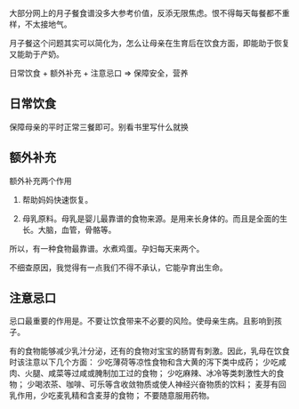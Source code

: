 大部分网上的月子餐食谱没多大参考价值，反添无限焦虑。恨不得每天每餐都不重样，不太接地气。

月子餐这个问题其实可以简化为，怎么让母亲在生育后在饮食方面，即能助于恢复又能助于产奶。

日常饮食 + 额外补充 + 注意忌口   => 保障安全，营养



## 日常饮食

保障母亲的平时正常三餐即可。别看书里写什么就换

## 额外补充

额外补充两个作用

1. 帮助妈妈快速恢复。

2. 母乳原料。母乳是婴儿最靠谱的食物来源。是用来长身体的。而且是全面的生长。大脑，血管，骨骼等。

   

所以，有一种食物最靠谱。水煮鸡蛋。孕妇每天来两个。

不细查原因，我觉得有一点我们不得不承认，它能孕育出生命。

## 注意忌口

忌口最重要的作用是。不要让饮食带来不必要的风险。使母亲生病。且影响到孩子。

有的食物能够减少乳汁分泌，还有的食物对宝宝的肠胃有刺激。因此，乳母在饮食时该注意以下几个方面：
 少吃薄荷等凉性食物和含大黄的泻下类中成药；
 少吃咸肉、火腿、咸菜等过咸或腌制加工过的食物；
 少吃麻辣、冰冷等类刺激性大的食物；
 少喝浓茶、咖啡、可乐等含收敛物质或使人神经兴奋物质的饮料；
 麦芽有回乳作用，少吃麦乳精和含麦芽的食物；
 不要随意服用药物。

 







